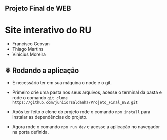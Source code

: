 ## Projeto Final de WEB 
# Site interativo do RU 
- Francisco Geovan
- Thiago Martins 
- Vinicius Moreira

## ⚛️ Rodando a aplicação

- É necessário ter em sua máquina o node e o git.

- Primeiro crie uma pasta nos seus arquivos, acesse o terminal da pasta e rode o comando `git clone https://github.com/juniiorsaldanha/Projeto_Final_WEB.git`

- Após ter feito o clone do projeto rode o comando `npm install` para instalar as dependências do projeto.

- Agora rode o comando `npm run dev` e acesse a aplicação no navegador na porta definida.

